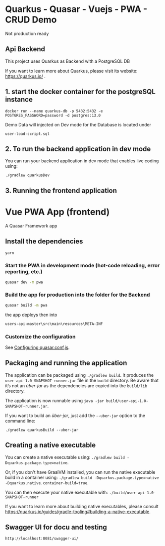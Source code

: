 # Quarkus - Quasar - Vuejs - PWA - CRUD Demo
Not production ready

## Api Backend

This project uses Quarkus as Backend with a PostgreSQL DB

If you want to learn more about Quarkus, please visit its website: https://quarkus.io/ .

## 1. start the docker container for the postgreSQL instance

```
docker run --name quarkus-db -p 5432:5432 -e POSTGRES_PASSWORD=password -d postgres:13.0
```

Demo Data will injected on Dev mode for the Database is located under 

```
user-load-script.sql
```

## 2. To run the backend application in dev mode

You can run your backend application in dev mode that enables live coding using:

```
./gradlew quarkusDev
```

## 3. Running the frontend application

# Vue PWA App (frontend)

A Quasar Framework app

## Install the dependencies

```bash
yarn
```

### Start the PWA in development mode (hot-code reloading, error reporting, etc.)

```bash
quasar dev -m pwa
```
### Build the app for production into the folder for the Backend

```bash
quasar build -m pwa
```

the app deploys then into

```bash
users-api-master\src\main\resources\META-INF
```
### Customize the configuration

See [Configuring quasar.conf.js](https://quasar.dev/quasar-cli/quasar-conf-js).

## Packaging and running the application

The application can be packaged using `./gradlew build`.
It produces the `user-api-1.0-SNAPSHOT-runner.jar` file in the `build` directory.
Be aware that it’s not an _über-jar_ as the dependencies are copied into the `build/lib` directory.

The application is now runnable using `java -jar build/user-api-1.0-SNAPSHOT-runner.jar`.

If you want to build an _über-jar_, just add the `--uber-jar` option to the command line:

```
./gradlew quarkusBuild --uber-jar
```
## Creating a native executable

You can create a native executable using: `./gradlew build -Dquarkus.package.type=native`.

Or, if you don't have GraalVM installed, you can run the native executable build in a container using: `./gradlew build -Dquarkus.package.type=native -Dquarkus.native.container-build=true`.

You can then execute your native executable with: `./build/user-api-1.0-SNAPSHOT-runner`

If you want to learn more about building native executables, please consult https://quarkus.io/guides/gradle-tooling#building-a-native-executable.
## Swagger UI for docu and testing

```
http://localhost:8081/swagger-ui/
```

